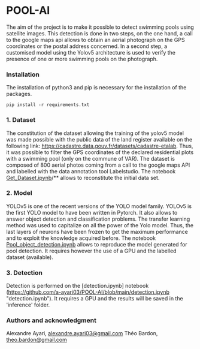 # POOL-AI

The aim of the project is to make it possible to detect swimming pools using satellite images. This detection is done in two steps, on the one hand, a call to the google maps api allows to obtain an aerial photograph on the GPS coordinates or the postal address concerned. In a second step, a customised model using the Yolov5 architecture is used to verify the presence of one or more swimming pools on the photograph.

### Installation

The installation of python3 and pip is necessary for the installation of the packages.

    pip install -r requirements.txt

### 1. Dataset

The constitution of the dataset allowing the training of the yolov5 model was made possible with the public data of the land register available on the following link: https://cadastre.data.gouv.fr/datasets/cadastre-etalab. Thus, it was possible to filter the GPS coordinates of the declared residential plots with a swimming pool (only on the commune of VAR). The dataset is composed of 800 aerial photos coming from a call to the google maps API and labelled with the data annotation tool Labelstudio.
The notebook [Get_Dataset.ipynb](https://github.com/a-ayari03/POOL-AI/blob/main/build_pool_model/Get_Dataset.ipynb "Get_Dataset.ipynb")/** allows to reconstitute the initial data set.

### 2. Model

YOLOv5 is one of the recent versions of the YOLO model family. YOLOv5 is the first YOLO model to have been written in Pytorch. It also allows to answer object detection and classification problems. The transfer learning method was used to capitalize on all the power of the Yolo model. Thus, the last layers of neurons have been frozen to get the maximum performance and to exploit the knowledge acquired before.
The notebook [Pool_object_detection.ipynb](https://github.com/a-ayari03/POOL-AI/blob/main/build_pool_model/Pool_object_detection.ipynb "Pool_object_detection.ipynb") allows to reproduce the model generated for pool detection. It requires however the use of a GPU and the labelled dataset (available).

### 3. Detection
Detection is performed on the [detection.ipynb] notebook (https://github.com/a-ayari03/POOL-AI/blob/main/detection.ipynb "detection.ipynb"). It requires a GPU and the results will be saved in the 'inference' folder.

### Authors and acknowledgment
Alexandre Ayari, alexandre.ayari03@gmail.com
Théo Bardon, theo.bardon@gmail.com



